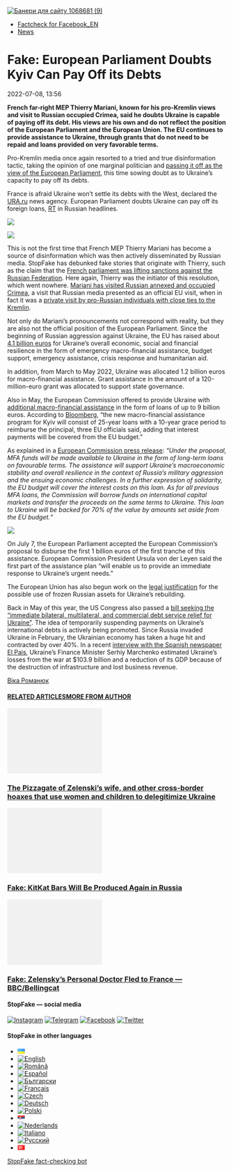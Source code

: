 [![](https://www.stopfake.org/content/uploads/2022/07/Baneri-dlya-sai-tu-1068681-9.png "Банери для сайту 1068681 (9)")](https://www.stopfake.org/content/uploads/2022/07/Baneri-dlya-sai-tu-1068681-9.png)

*   [Factcheck for Facebook\_EN](https://www.stopfake.org/en/category/factcheck-facebook-en/)
*   [News](https://www.stopfake.org/en/category/news/)

Fake: European Parliament Doubts Kyiv Can Pay Off its Debts
===========================================================

2022-07-08, 13:56

[](https://www.facebook.com/sharer/sharer.php?u=https%3A%2F%2Fwww.stopfake.org%2Fen%2Ffake-european-parliament-doubts-kyiv-can-pay-off-its-debts%2F "Facebook")[](viber://forward?text=Fake%3A%20European%20Parliament%20Doubts%20Kyiv%20Can%20Pay%20Off%20its%20Debts%20https%3A%2F%2Fwww.stopfake.org%2Fen%2Ffake-european-parliament-doubts-kyiv-can-pay-off-its-debts%2F "Viber")[](https://twitter.com/intent/tweet?text=Fake%3A%20European%20Parliament%20Doubts%20Kyiv%20Can%20Pay%20Off%20its%20Debts&url=https%3A%2F%2Fwww.stopfake.org%2Fen%2Ffake-european-parliament-doubts-kyiv-can-pay-off-its-debts%2F "X")[](https://api.whatsapp.com/send?text=Fake%3A%20European%20Parliament%20Doubts%20Kyiv%20Can%20Pay%20Off%20its%20Debts%20https%3A%2F%2Fwww.stopfake.org%2Fen%2Ffake-european-parliament-doubts-kyiv-can-pay-off-its-debts%2F "Whatsapp")[](https://www.stopfake.org/en/fake-european-parliament-doubts-kyiv-can-pay-off-its-debts/)[](https://telegram.me/share/url?url=https%3A%2F%2Fwww.stopfake.org%2Fen%2Ffake-european-parliament-doubts-kyiv-can-pay-off-its-debts%2F&text=Fake%3A%20European%20Parliament%20Doubts%20Kyiv%20Can%20Pay%20Off%20its%20Debts "Telegram")[](https://www.instagram.com/ "Instagram")

  

**French far-right MEP Thierry Mariani, known for his pro-Kremlin views and visit to Russian occupied Crimea, said he doubts Ukraine is capable of paying off its debt. His views are his own and do not reflect the position of the European Parliament and the European Union. The EU continues to provide assistance to Ukraine, through grants that do not need to be repaid and loans provided on very favorable terms.**

Pro-Kremlin media once again resorted to a tried and true disinformation tactic, taking the opinion of one marginal politician and [passing it off as the view of the European Parliament](https://news.ru/europe/v-evroparlamente-usomnilis-v-sposobnosti-kieva-vyplatit-dolgi/), this time sowing doubt as to Ukraine’s capacity to pay off its debts.

France is afraid Ukraine won’t settle its debts with the West, declared the [URA.ru](https://ura.news/news/1052568797) news agency. European Parliament doubts Ukraine can pay off its foreign loans, [RT](https://russian.rt.com/world/news/1022418-ukraina-dolgi-kredity) in Russian headlines.

![](https://www.stopfake.org/content/uploads/2022/07/Znimok-ekrana-2022-07-07-o-00.21.37.png)

![](https://www.stopfake.org/content/uploads/2022/07/Znimok-ekrana-2022-07-07-o-00.20.48-1024x548.png)

This is not the first time that French MEP Thierry Mariani has become a source of disinformation which was then actively disseminated by Russian media. StopFake has debunked fake stories that originate with Thierry, such as the claim that the [French parliament was lifting sanctions against the Russian Federation](https://www.stopfake.org/ru/fejk-frantsiya-otmenyaet-sanktsii-protiv-rossii/). Here again, Thierry was the initiator of this resolution, which went nowhere. [Mariani has visited Russian annexed and occupied Crimea](https://www.stopfake.org/en/french-mps-visit-crimea-russian-propaganda-celebrates/), a visit that Russian media presented as an official EU visit, when in fact it was a [private visit by pro-Russian individuals with close ties to the Kremlin](https://www.stopfake.org/en/fake-eu-delegation-visits-crimea/).

Not only do Mariani’s pronouncements not correspond with reality, but they are also not the official position of the European Parliament. Since the beginning of Russian aggression against Ukraine, the EU has raised about [4.1 billion euros](https://ec.europa.eu/info/strategy/priorities-2019-2024/stronger-europe-world/eu-solidarity-ukraine/eu-assistance-ukraine_uk) for Ukraine’s overall economic, social and financial resilience in the form of emergency macro-financial assistance, budget support, emergency assistance, crisis response and humanitarian aid.

In addition, from March to May 2022, Ukraine was allocated 1.2 billion euros for macro-financial assistance. Grant assistance in the amount of a 120-million-euro grant was allocated to support state governance.

Also in May, the European Commission offered to provide Ukraine with [additional macro-financial assistance](https://ec.europa.eu/info/strategy/priorities-2019-2024/stronger-europe-world/eu-solidarity-ukraine/eu-assistance-ukraine_uk) in the form of loans of up to 9 billion euros. According to [Bloomberg](blank), “the new macro-financial assistance program for Kyiv will consist of 25-year loans with a 10-year grace period to reimburse the principal, three EU officials said, adding that interest payments will be covered from the EU budget.”

As explained in a [European Commission press release](https://ec.europa.eu/commission/presscorner/detail/en/IP_22_4264): _“Under the proposal, MFA funds will be made available to Ukraine in the form of long-term loans on favourable terms. The assistance will support Ukraine’s macroeconomic stability and overall resilience in the context of Russia’s military aggression and the ensuing economic challenges. In a further expression of solidarity, the EU budget will cover the interest costs on this loan. As for all previous MFA loans, the Commission will borrow funds on international capital markets and transfer the proceeds on the same terms to Ukraine. This loan to Ukraine will be backed for 70% of the value by amounts set aside from the EU budget.“_

![](https://www.stopfake.org/content/uploads/2022/07/Znimok-ekrana-2022-07-07-o-17.01.16.png)

On July 7, the European Parliament accepted the European Commission’s proposal to disburse the first 1 billion euros of the first tranche of this assistance. European Commission President Ursula von der Leyen said the first part of the assistance plan “will enable us to provide an immediate response to Ukraine’s urgent needs.”

The European Union has also begun work on the [legal justification](https://forbes.ua/news/es-pochav-yuridichne-opratsyuvannya-mozhlivosti-vikoristannya-aktiviv-rf-dlya-vidnovlennya-ukraini-golova-evrokomisii-06072022-7018) for the possible use of frozen Russian assets for Ukraine’s rebuilding.

Back in May of this year, the US Congress also passed a [bill seeking the “immediate bilateral, multilateral, and commercial debt service relief for Ukraine”](https://docs.house.gov/billsthisweek/20220509/BILLS-117hr7081-SUS.pdf). The idea of temporarily suspending payments on Ukraine’s international debts is actively being promoted. Since Russia invaded Ukraine in February, the Ukrainian economy has taken a huge hit and contracted by over 40%. In a recent [interview with the Spanish newspaper El Pais](https://www.kmu.gov.ua/news/intervyu-ministra-finansiv-sergiya-marchenka-dlya-ispanskoyi-gazeti-elpais-cinco-dias-27062022), Ukraine’s Finance Minister Serhiy Marchenko estimated Ukraine’s losses from the war at $103.9 billion and a reduction of its GDP because of the destruction of infrastructure and lost business revenue.

  

[](https://www.facebook.com/sharer/sharer.php?u=https%3A%2F%2Fwww.stopfake.org%2Fen%2Ffake-european-parliament-doubts-kyiv-can-pay-off-its-debts%2F "Facebook")[](viber://forward?text=Fake%3A%20European%20Parliament%20Doubts%20Kyiv%20Can%20Pay%20Off%20its%20Debts%20https%3A%2F%2Fwww.stopfake.org%2Fen%2Ffake-european-parliament-doubts-kyiv-can-pay-off-its-debts%2F "Viber")[](https://twitter.com/intent/tweet?text=Fake%3A%20European%20Parliament%20Doubts%20Kyiv%20Can%20Pay%20Off%20its%20Debts&url=https%3A%2F%2Fwww.stopfake.org%2Fen%2Ffake-european-parliament-doubts-kyiv-can-pay-off-its-debts%2F "X")[](https://api.whatsapp.com/send?text=Fake%3A%20European%20Parliament%20Doubts%20Kyiv%20Can%20Pay%20Off%20its%20Debts%20https%3A%2F%2Fwww.stopfake.org%2Fen%2Ffake-european-parliament-doubts-kyiv-can-pay-off-its-debts%2F "Whatsapp")[](https://www.stopfake.org/en/fake-european-parliament-doubts-kyiv-can-pay-off-its-debts/)[](https://telegram.me/share/url?url=https%3A%2F%2Fwww.stopfake.org%2Fen%2Ffake-european-parliament-doubts-kyiv-can-pay-off-its-debts%2F&text=Fake%3A%20European%20Parliament%20Doubts%20Kyiv%20Can%20Pay%20Off%20its%20Debts "Telegram")[](https://www.instagram.com/ "Instagram")

[Віка Романюк](#)

#### [RELATED ARTICLES](#)[MORE FROM AUTHOR](#)

[![](data:image/png;base64,iVBORw0KGgoAAAANSUhEUgAAANoAAACWAQMAAACCSQSPAAAAA1BMVEWurq51dlI4AAAAAXRSTlMmkutdmwAAABpJREFUWMPtwQENAAAAwiD7p7bHBwwAAAAg7RD+AAGXD7BoAAAAAElFTkSuQmCC "The Pizzagate of Zelenski’s wife, and other cross-border hoaxes that use women and children to delegitimize Ukraine")](https://www.stopfake.org/en/the-pizzagate-of-zelenski-s-wife-and-other-cross-border-hoaxes-that-use-women-and-children-to-delegitimize-ukraine/ "The Pizzagate of Zelenski’s wife, and other cross-border hoaxes that use women and children to delegitimize Ukraine")

### [The Pizzagate of Zelenski’s wife, and other cross-border hoaxes that use women and children to delegitimize Ukraine](https://www.stopfake.org/en/the-pizzagate-of-zelenski-s-wife-and-other-cross-border-hoaxes-that-use-women-and-children-to-delegitimize-ukraine/ "The Pizzagate of Zelenski’s wife, and other cross-border hoaxes that use women and children to delegitimize Ukraine")

[![](data:image/png;base64,iVBORw0KGgoAAAANSUhEUgAAANoAAACWAQMAAACCSQSPAAAAA1BMVEWurq51dlI4AAAAAXRSTlMmkutdmwAAABpJREFUWMPtwQENAAAAwiD7p7bHBwwAAAAg7RD+AAGXD7BoAAAAAElFTkSuQmCC "Fake: KitKat Bars Will Be Produced Again in Russia")](https://www.stopfake.org/en/fake-kitkat-bars-will-be-produced-again-in-russia/ "Fake: KitKat Bars Will Be Produced Again in Russia")

### [Fake: KitKat Bars Will Be Produced Again in Russia](https://www.stopfake.org/en/fake-kitkat-bars-will-be-produced-again-in-russia/ "Fake: KitKat Bars Will Be Produced Again in Russia")

[![](data:image/png;base64,iVBORw0KGgoAAAANSUhEUgAAANoAAACWAQMAAACCSQSPAAAAA1BMVEWurq51dlI4AAAAAXRSTlMmkutdmwAAABpJREFUWMPtwQENAAAAwiD7p7bHBwwAAAAg7RD+AAGXD7BoAAAAAElFTkSuQmCC "Fake: Zelensky’s Personal Doctor Fled to France — BBC/Bellingcat")](https://www.stopfake.org/en/fake-zelensky-s-personal-doctor-fled-to-france-bbc-bellingcat/ "Fake: Zelensky’s Personal Doctor Fled to France — BBC/Bellingcat")

### [Fake: Zelensky’s Personal Doctor Fled to France — BBC/Bellingcat](https://www.stopfake.org/en/fake-zelensky-s-personal-doctor-fled-to-france-bbc-bellingcat/ "Fake: Zelensky’s Personal Doctor Fled to France — BBC/Bellingcat")

[](#)[](#)

#### StopFake — social media

[![Instagram](https://www.stopfake.org/content/uploads/2020/09/inAsset-1.png)](https://www.instagram.com/stopfakingnews/) [![Telegram](https://www.stopfake.org/content/uploads/2020/09/teAsset-1.png)](https://t.me/StopFake) [![Facebook](https://www.stopfake.org/content/uploads/2020/10/facebook.png)](https://www.facebook.com/stopfakeukraine) [![Twitter](https://www.stopfake.org/content/uploads/2024/03/twitter_x_new_logo_x_rounded_icon_256078.png)](https://twitter.com/StopFakingNews)

#### StopFake in other languages

*   [![Українська](data:image/png;base64,iVBORw0KGgoAAAANSUhEUgAAABAAAAALCAMAAABBPP0LAAAAb1BMVEUAhP8AfP0Ac/oAZ/UAV/B5yv9wxv5iwf1WvP1Ot/gAQOlMt/1Bs/s1rfkpqPdBsfYdovUAkciK0edqwuBautpNtdZAr9IATZr43QD8/GX6+kn5+Tr4+C329iD09BTy8g309DHguQDy8iruzwDnwwAuoRPoAAAASElEQVR4AU3MAQYDQRAF0Ve9WRAQYO5/zUgSDIxf8DQdiGR3I7v0YOLS3ns4PPt8Wq86vn6vVht7NRzG0OHRSpDb8Gt5IvjAHy/kBL+aIRygAAAAAElFTkSuQmCC)](https://www.stopfake.org/uk/fejk-u-yevroparlamenti-zasumnivalisya-u-spromozhnosti-kiyeva-viplatiti-borgi/)
*   [![English](/content/polylang/en_US.png)](https://www.stopfake.org/en/fake-european-parliament-doubts-kyiv-can-pay-off-its-debts/)
*   [![Română](/content/polylang/ro_RO.png)](https://www.stopfake.org/ro/pagina-principala/)
*   [![Español](/content/polylang/es_ES.png)](https://www.stopfake.org/es/falso-el-parlamento-europeo-duda-sobre-la-capacidad-de-ucrania-para-pagar-su-deuda/)
*   [![Български](/content/polylang/bg_BG.png)](https://www.stopfake.org/bg/nachalo/)
*   [![Français](/content/polylang/fr_FR.png)](https://www.stopfake.org/fr/accueil/)
*   [![Czech](/content/polylang/cs_CZ.png)](https://www.stopfake.org/cz/domu/)
*   [![Deutsch](/content/polylang/de_DE.png)](https://www.stopfake.org/de/start/)
*   [![Polski](/content/polylang/pl_PL.png)](https://www.stopfake.org/pl/strona-glowna/)
*   [![Српски језик](data:image/png;base64,iVBORw0KGgoAAAANSUhEUgAAABAAAAALCAMAAABBPP0LAAAAbFBMVEXkAADhAADbAADSAADMAADHAADzY1jnXlTcWVDBAADoNjbWMjPogFXlflTNPkL19XYAHno2grgAWqLto6TwubkAVZkwc6QAGmwAHXc1f7b19fXy8vLuxMU0frPaeHrSXWDm5ubrztDPb3Pr6+sXdtjeAAAAVklEQVR4AQXBQQqCABRAwXn5E4lo0/3vGK2SMJtJQkjUFQTRZFQd4DCw5ASYR+lr/S1Qs7XrXjtgzO6WE2Aux+b18L4H53qB57o+wybTyU7wwWw4APAHXWkRm6nRMmoAAAAASUVORK5CYII=)](https://www.stopfake.org/sr/naslovna/)
*   [![Nederlands](/content/polylang/nl_NL.png)](https://www.stopfake.org/nl/home-2/)
*   [![Italiano](/content/polylang/it_IT.png)](https://www.stopfake.org/it/home/)
*   [![Русский](/content/polylang/ru_RU.png)](https://www.stopfake.org/ru/fejk-v-evroparlamente-usomnilis-v-sposobnosti-kieva-vyplatit-dolgi/)
*   [![Türkçe](data:image/png;base64,iVBORw0KGgoAAAANSUhEUgAAABAAAAALCAMAAABBPP0LAAAARVBMVEX+AAD3AADwAAD+fHz9cHH7ZGT9WVn6UFDpAAD9oKD5Q0P5OTn2MzP1Kir7ubr65ub1Gxv69PTzDw/kAAD319ffAAD4iooXHQ3FAAAAYklEQVR4AT3HhW0EQRQD0Oc/KG3/dQYEYTg2O+4IQbTHydWt0fw2Sfz8Fuw51+U3On7a6/pc/as1UZLDyuq13lWOwpdPn3+v7XJiDD3DR1N87Qr5WXX9zyQ9opEIOwkmDgr/ZXASmpFRqe0AAAAASUVORK5CYII=)](https://www.stopfake.org/tr/ana-sayfa-2/)

[StopFake fact-checking bot](https://t.me/StopFakeUkraine_bot)